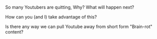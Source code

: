 So many Youtubers are quitting, Why? What will happen next?

How can you (and I) take advantage of this?

Is there any way we can pull Youtube away from short form "Brain-rot" content?


